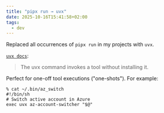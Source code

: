 ```yaml
---
title: "pipx run → uvx"
date: 2025-10-16T15:41:58+02:00
tags:
  - dev
---
```


Replaced all occurrences of `pipx run` in my projects with `uvx`.

[`uvx docs`](https://docs.astral.sh/uv/guides/tools/):

> The uvx command invokes a tool without installing it.

Perfect for one-off tool executions ("one-shots"). For example:

```shell
% cat ~/.bin/az_switch
#!/bin/sh
# Switch active account in Azure
exec uvx az-account-switcher "$@"
```
